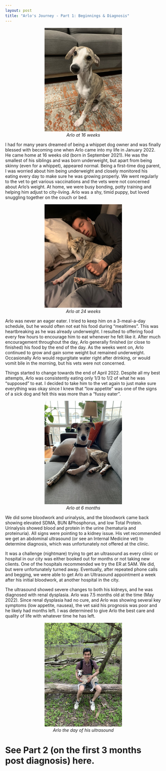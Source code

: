 ```yaml
---
layout: post
title: "Arlo's Journey - Part 1: Beginnings & Diagnosis"
---
```

<div style="text-align:center">
<img src="/assets/images/arlo_journey1a.jpeg" width="250"/>
<br><i>Arlo at 16 weeks</i>
</div>

I had for many years dreamed of being a whippet dog owner and was finally blessed with becoming one when Arlo came into my life in January 2022.  He came home at 16 weeks old (born in September 2021).  He was the smallest of his siblings and was born underweight, but apart from being skinny (even for a whippet), appeared normal. Being a first-time dog parent, I was worried about him being underweight and closely monitored his eating every day to make sure he was growing properly. We went regularly to the vet to get various vaccinations and the vets were not concerned about Arlo’s weight. At home, we were busy bonding, potty training and helping him adjust to city-living.  Arlo was a shy, timid puppy, but loved snuggling together on the couch or bed. 

<div style="text-align:center">
<img src="/assets/images/arlo_journey1b.jpeg" width="250"/>
<br><i>Arlo at 24 weeks</i>
</div>

Arlo was never an eager eater. I tried to keep him on a 3-meal-a-day schedule, but he would often not eat his food during “mealtimes”. This was heartbreaking as he was already underweight.  I resulted to offering food every few hours to encourage him to eat whenever he felt like it. After much encouragement throughout the day, Arlo generally finished (or close to finished) his food by the end of the day. As the weeks went on, Arlo continued to grow and gain some weight but remained underweight. Occasionally Arlo would regurgitate water right after drinking, or would vomit bile in the morning, but his vets were not concerned. 

Things started to change towards the end of April 2022. Despite all my best attempts, Arlo was consistently eating only 1/3 to 1/2 of what he was “supposed” to eat. I decided to take him to the vet again to just make sure everything was okay since I knew that “low appetite” was one of the signs of a sick dog and felt this was more than a “fussy eater”.  

<div style="text-align:center">
<img src="/assets/images/arlo_journey1c.jpeg" width="250"/>
<br><i>Arlo at 6 months</i>
</div>

We did some bloodwork and urinalysis, and the bloodwork came back showing elevated SDMA, BUN &Phosphorus, and low Total Protein.  Urinalysis showed blood and protein in the urine (hematuria and proteinuria). All signs were pointing to a kidney issue. His vet recommended we get an abdominal ultrasound (or see an Internal Medicine vet) to determine diagnosis, which was unfortunately not offered at the clinic.  

It was a challenge (nightmare) trying to get an ultrasound as every clinic or hospital in our city was either booked out for months or not taking new clients. One of the hospitals recommended we try the ER at 5AM.  We did, but were unfortunately turned away. Eventually, after repeated phone calls and begging, we were able to get Arlo an Ultrasound appointment a week after his initial bloodwork, at another hospital in the city.  

The ultrasound showed severe changes to both his kidneys, and he was diagnosed with renal dysplasia. Arlo was 7.5 months old at the time (May 2022). Since renal dysplasia had no cure, and Arlo was showing several key symptoms (low appetite, nausea), the vet said his prognosis was poor and he likely had months left. I was determined to give Arlo the best care and quality of life with whatever time he has left.

<div style="text-align:center">
<img src="/assets/images/arlo_journey1d.jpeg" width="250"/>
<br><i>Arlo the day of his ultrasound</i>
</div>

# See Part 2 (on the first 3 months post diagnosis) here.

